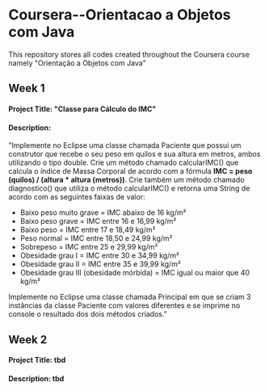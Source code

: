 # Coursera--Orientacao a Objetos com Java
 This repository stores all codes created throughout the Coursera course namely "Orientação a Objetos com Java"
 
## Week 1

#### Project Title: "Classe para Cálculo do IMC"

#### Description:
 "Implemente no Eclipse uma classe chamada Paciente que possui um construtor que recebe o seu peso em quilos e sua altura em metros, ambos utilizando o tipo double. Crie um método chamado calcularIMC() que calcula o índice de Massa Corporal de acordo com a fórmula **IMC = peso (quilos) / (altura * altura (metros))**. Crie também um método chamado diagnostico() que utiliza o método calcularIMC() e retorna uma String de acordo com as seguintes faixas de valor:

* Baixo peso muito grave = IMC abaixo de 16 kg/m²
* Baixo peso grave = IMC entre 16 e 16,99 kg/m²
* Baixo peso = IMC entre 17 e 18,49 kg/m²
* Peso normal = IMC entre 18,50 e 24,99 kg/m²
* Sobrepeso = IMC entre 25 e 29,99 kg/m²
* Obesidade grau I = IMC entre 30 e 34,99 kg/m²
* Obesidade grau II = IMC entre 35 e 39,99 kg/m²
* Obesidade grau III (obesidade mórbida) = IMC igual ou maior que 40 kg/m²

Implemente no Eclipse uma classe chamada Principal em que se criam 3 instâncias da classe Paciente com valores diferentes e se imprime no console o resultado dos dois métodos criados."

## Week 2

#### Project Title: tbd

#### Description: tbd
